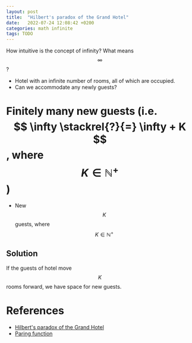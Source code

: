 ```yaml
---
layout: post
title:  "Hilbert's paradox of the Grand Hotel"
date:   2022-07-24 12:08:42 +0200
categories: math infinite
tags: TODO
---
```

<script src="https://cdn.mathjax.org/mathjax/latest/MathJax.js?config=TeX-AMS-MML_HTMLorMML" type="text/javascript"></script>
How intuitive is the concept of infinity?
What means $$ \infty $$?

- Hotel with an infinite number of rooms, all of which are occupied.
- Can we accommodate any newly guests?

# Finitely many new guests (i.e. $$ \infty \stackrel{?}{=} \infty + K $$, where $$ K \in \mathbb{N}^+ $$)
- New $$K$$ guests, where $$ K \in \mathbb{N}^+ $$

## Solution
If the guests of hotel move $$K$$ rooms forward, we have space for new guests.

# References
- [Hilbert's paradox of the Grand Hotel][wiki]
- [Paring function][pairing]

[wiki]: https://en.wikipedia.org/wiki/Hilbert%27s_paradox_of_the_Grand_Hotel
[pairing]: https://en.wikipedia.org/wiki/Pairing_function
